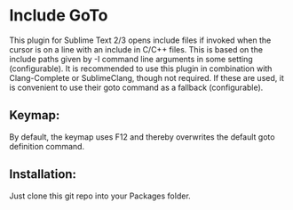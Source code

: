 Include GoTo
============

This plugin for Sublime Text 2/3 opens include files if invoked when the cursor is on a line with an
include in C/C++ files. This is based on the include paths given by -I command line arguments in
some setting (configurable). It is recommended to use this plugin in combination with Clang-Complete
or SublimeClang, though not required. If these are used, it is convenient to use their goto command
as a fallback (configurable).

Keymap:
---

By default, the keymap uses F12 and thereby overwrites the default goto definition command.


Installation:
---

Just clone this git repo into your Packages folder.
